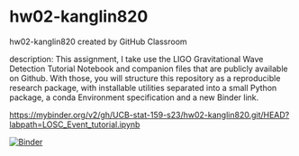 # hw02-kanglin820

hw02-kanglin820 created by GitHub Classroom

description: This assignment, I take use the LIGO Gravitational Wave Detection Tutorial Notebook and companion files that are publicly available on Github. With those, you will structure this repository as a reproducible research package, with installable utilities separated into a small Python package, a conda Environment specification and a new Binder link.

https://mybinder.org/v2/gh/UCB-stat-159-s23/hw02-kanglin820.git/HEAD?labpath=LOSC_Event_tutorial.ipynb

[![Binder](https://mybinder.org/badge_logo.svg)](https://mybinder.org/v2/gh/UCB-stat-159-s23/hw02-kanglin820.git/HEAD?labpath=LOSC_Event_tutorial.ipynb)
